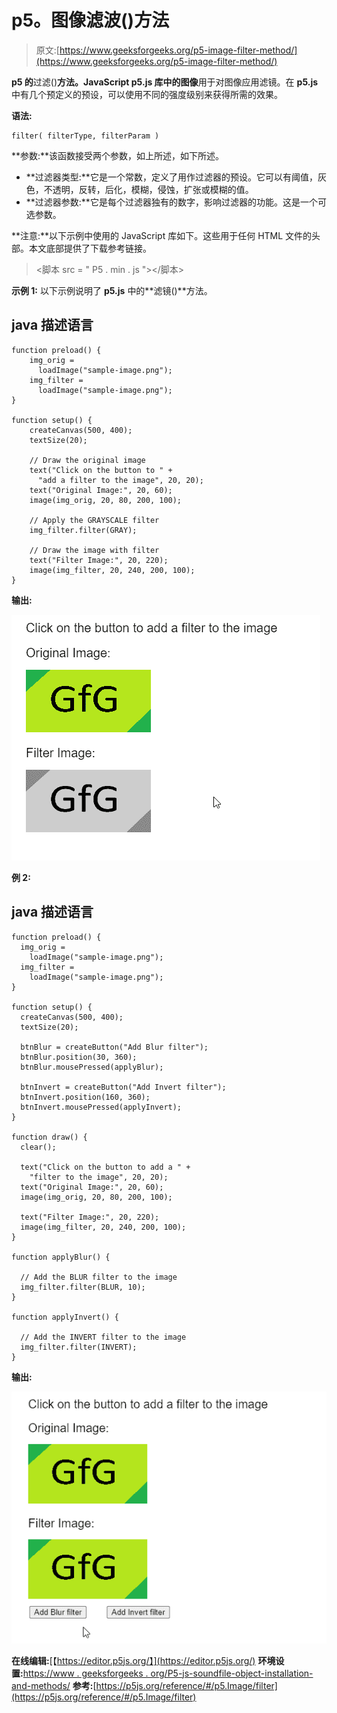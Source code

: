 # p5。图像滤波()方法

> 原文:[https://www.geeksforgeeks.org/p5-image-filter-method/](https://www.geeksforgeeks.org/p5-image-filter-method/)

**p5 的**过滤()**方法。JavaScript **p5.js** 库中的图像**用于对图像应用滤镜。在 **p5.js** 中有几个预定义的预设，可以使用不同的强度级别来获得所需的效果。

**语法:**

```
filter( filterType, filterParam )
```

**参数:**该函数接受两个参数，如上所述，如下所述。

*   **过滤器类型:**它是一个常数，定义了用作过滤器的预设。它可以有阈值，灰色，不透明，反转，后化，模糊，侵蚀，扩张或模糊的值。
*   **过滤器参数:**它是每个过滤器独有的数字，影响过滤器的功能。这是一个可选参数。

**注意:**以下示例中使用的 JavaScript 库如下。这些用于任何 HTML 文件的头部。本文底部提供了下载参考链接。

> <脚本 src = " P5 . min . js "></脚本>

**示例 1:** 以下示例说明了 **p5.js** 中的**滤镜()**方法。

## java 描述语言

```
function preload() {
    img_orig =
      loadImage("sample-image.png");
    img_filter =
      loadImage("sample-image.png");
}

function setup() {
    createCanvas(500, 400);
    textSize(20);

    // Draw the original image
    text("Click on the button to " +
      "add a filter to the image", 20, 20);
    text("Original Image:", 20, 60);
    image(img_orig, 20, 80, 200, 100);

    // Apply the GRAYSCALE filter
    img_filter.filter(GRAY);

    // Draw the image with filter
    text("Filter Image:", 20, 220);
    image(img_filter, 20, 240, 200, 100); 
}
```

**输出:**

![](img/8198dd7e4a18fc1591ecdb89ddb8fe18.png)

**例 2:**

## java 描述语言

```
function preload() {
  img_orig =
    loadImage("sample-image.png");
  img_filter =
    loadImage("sample-image.png");
}

function setup() {
  createCanvas(500, 400);
  textSize(20);

  btnBlur = createButton("Add Blur filter");
  btnBlur.position(30, 360);
  btnBlur.mousePressed(applyBlur);

  btnInvert = createButton("Add Invert filter");
  btnInvert.position(160, 360);
  btnInvert.mousePressed(applyInvert);
}

function draw() {
  clear();

  text("Click on the button to add a " +
    "filter to the image", 20, 20);
  text("Original Image:", 20, 60);
  image(img_orig, 20, 80, 200, 100);

  text("Filter Image:", 20, 220);
  image(img_filter, 20, 240, 200, 100); 
}

function applyBlur() {

  // Add the BLUR filter to the image
  img_filter.filter(BLUR, 10);
}

function applyInvert() {

  // Add the INVERT filter to the image
  img_filter.filter(INVERT);
}
```

**输出:**

![](img/5480659e14ac5f17934087704ee0aed6.png)

**在线编辑:**[【https://editor.p5js.org/】](https://editor.p5js.org/)
**环境设置:**[https://www . geeksforgeeks . org/P5-js-soundfile-object-installation-and-methods/](https://www.geeksforgeeks.org/p5-js-soundfile-object-installation-and-methods/)
**参考:**[https://p5js.org/reference/#/p5.Image/filter](https://p5js.org/reference/#/p5.Image/filter)